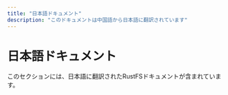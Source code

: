 ```yaml
---
title: "日本語ドキュメント"
description: "このドキュメントは中国語から日本語に翻訳されています"
---
```


# 日本語ドキュメント

このセクションには、日本語に翻訳されたRustFSドキュメントが含まれています。

